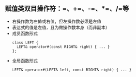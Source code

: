 ## 赋值类双目操作符：=、+=、-=、*=、/=等

* 右操作数为左值或右值，但左操作数必须是左值
* 表达式的值是左值，且为做操作数本身（而非副本）
* 成员函数形式
  ```
  class LEFT {
  	LEFT& operator#(const RIGHT& right) { ... }
  };
  ```
* 全局函数形式
  ```
  LEFT& operator#(LEFT& left, const RIGHT& right) { ... }
  ```

  
